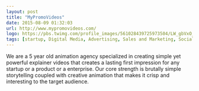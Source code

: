```yaml
---
layout: post
title: "MyPromoVideos"
date: 2015-08-09 01:32:03
url: http://www.mypromovideos.com/
logo: https://pbs.twimg.com/profile_images/561028439725973504/LW_gbVxO_400x400.png
tags: [startup, Digital Media, Advertising, Sales and Marketing, Social Media]
---
```

We are a 5 year old animation agency specialized in creating simple yet powerful explainer videos that creates a lasting first impression for any startup or a product or a enterprise. Our core strength is brutally simple storytelling coupled with creative animation that makes it crisp and interesting to the target audience.
